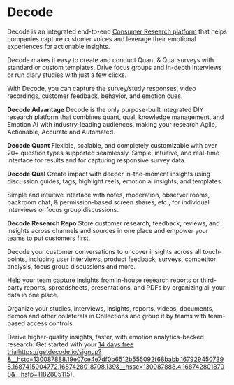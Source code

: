 # Decode
Decode is an integrated end-to-end [Consumer Research platform](https://www.entropik.io/decode) that helps companies capture customer voices and leverage their emotional experiences for actionable insights.​

Decode makes it easy to create and conduct Quant & Qual surveys with standard or custom templates. Drive focus groups and in-depth interviews or run diary studies with just a few clicks. ​

With Decode, you can capture the survey/study responses, video recordings, customer feedback, behavior, and emotion cues.​

**Decode Advantage​**
Decode is the only purpose-built integrated DIY research platform that combines quant, qual, knowledge management, and Emotion AI with industry-leading audiences, making your research Agile, Actionable, Accurate and Automated.​

**Decode Quant​**
Flexible, scalable, and completely customizable with over 20+ question types supported seamlessly.​ Simple, intuitive, and real-time interface for results and for capturing responsive survey data.​

**Decode Qual**​
Create impact with deeper in-the-moment insights using discussion guides, tags, highlight reels, emotion ai insights, and templates.​

Simple and intuitive interface with notes, moderation, observer rooms, backroom chat, & permission-based screen shares, etc., for individual interviews or focus group discussions. ​

**Decode Research Repo​**
Store customer research, feedback, reviews, and insights across channels and sources in one place and empower your teams to put customers first. ​

Decode your customer conversations to uncover insights across all touch-points, including user interviews, product feedback, surveys, competitor analysis, focus group discussions and more.​

Help your team capture insights from in-house research reports or third-party reports, spreadsheets, presentations, and PDFs by organizing all your data in one place.​

Organize your studies, interviews, insights, reports, videos, documents, demos and other collaterals in Collections and group it by teams with team-based access controls.​

Derive higher-quality insights, faster, with emotion analytics-backed research. Get started with your [14 days free trial](https://getdecode.io/signup?&__hstc=130087888.19e07ce4e7df0b6512b555092f68babb.1679294507398.1687415004772.1687428018708.139&__hssc=130087888.4.1687428018708&__hsfp=1182805115)https://getdecode.io/signup?&__hstc=130087888.19e07ce4e7df0b6512b555092f68babb.1679294507398.1687415004772.1687428018708.139&__hssc=130087888.4.1687428018708&__hsfp=1182805115).
